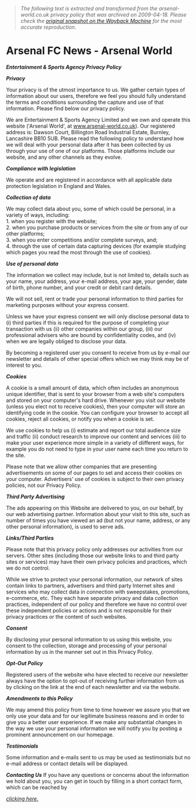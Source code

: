 > *The following text is extracted and transformed from the arsenal-world.co.uk privacy policy that was archived on 2009-04-18. Please check the [original snapshot on the Wayback Machine](https://web.archive.org/web/20090418080209id_/http%3A//www.arsenal-world.co.uk/feedback/loadpriv.asp) for the most accurate reproduction.*

# Arsenal FC News - Arsenal World

**_Entertainment & Sports Agency Privacy Policy_**

**_Privacy_**

Your privacy is of the utmost importance to us. We gather certain types of information about our users, therefore we feel you should fully understand the terms and conditions surrounding the capture and use of that information. Please find below our privacy policy. 

We are Entertainment & Sports Agency Limited and we own and operate this website ('Arsenal World', at www.arsenal-world.co.uk). Our registered address is: Dawson Court, Billington Road Industrial Estate, Burnley, Lancashire BB10 5UB. Please read the following policy to understand how we will deal with your personal data after it has been collected by us through your use of one of our platforms. Those platforms include our website, and any other channels as they evolve. 

**_Compliance with legislation_**

We operate and are registered in accordance with all applicable data protection legislation in England and Wales. 

**_Collection of data_**

We may collect data about you, some of which could be personal, in a variety of ways, including:  
1\. when you register with the website;  
2\. when you purchase products or services from the site or from any of our other platforms;  
3\. when you enter competitions and/or complete surveys, and;  
4\. through the use of certain data capturing devices (for example studying which pages you read the most through the use of cookies). 

**_Use of personal data_**

The information we collect may include, but is not limited to, details such as your name, your address, your e-mail address, your age, your gender, date of birth, phone number, and your credit or debit card details. 

We will not sell, rent or trade your personal information to third parties for marketing purposes without your express consent. 

Unless we have your express consent we will only disclose personal data to (i) third parties if this is required for the purpose of completing your transaction with us (ii) other companies within our group, (iii) our professional advisers who are bound by confidentiality codes, and (iv) when we are legally obliged to disclose your data. 

By becoming a registered user you consent to receive from us by e-mail our newsletter and details of other special offers which we may think may be of interest to you. 

**_Cookies_**

A cookie is a small amount of data, which often includes an anonymous unique identifier, that is sent to your browser from a web site's computers and stored on your computer's hard drive. Whenever you visit our website (unless you elect not to receive cookies), then your computer will store an identifying code in the cookie. You can configure your browser to accept all cookies, reject all cookies, or notify you when a cookie is set. 

We use cookies to help us (i) estimate and report our total audience size and traffic (ii) conduct research to improve our content and services (iii) to make your user experience more simple in a variety of diifferent ways, for example you do not need to type in your user name each time you return to the site. 

Please note that we allow other companies that are presenting advertisements on some of our pages to set and access their cookies on your computer. Advertisers' use of cookies is subject to their own privacy policies, not our Privacy Policy. 

**_Third Party Advertising_**

The ads appearing on this Website are delivered to you, on our behalf, by our web advertising partner. Information about your visit to this site, such as number of times you have viewed an ad (but not your name, address, or any other personal information), is used to serve ads. 

**_Links/Third Parties_**

Please note that this privacy policy only addresses our activities from our servers. Other sites (including those our website links to and third party sites or services) may have their own privacy policies and practices, which we do not control. 

While we strive to protect your personal information, our network of sites contain links to partners, advertisers and third party Internet sites and services who may collect data in connection with sweepstakes, promotions, e-commerce, etc. They each have separate privacy and data collection practices, independent of our policy and therefore we have no control over these independent policies or actions and is not responsible for their privacy practices or the content of such websites. 

**_Consent_**

By disclosing your personal information to us using this website, you consent to the collection, storage and processing of your personal information by us in the manner set out in this Privacy Policy. 

**_Opt-Out Policy_**

Registered users of the website who have elected to receive our newsletter always have the option to opt-out of receiving further information from us by clicking on the link at the end of each newsletter and via the website. 

**_Amendments to this Policy_**

We may amend this policy from time to time however we assure you that we only use your data and for our legitimate business reasons and in order to give you a better user experience. If we make any substantial changes in the way we use your personal information we will notify you by posting a prominent announcement on our homepage. 

**_Testimonials_**

Some information and e-mails sent to us may be used as testimonials but no e-mail address or contact details will be displayed. 

**_Contacting Us_** If you have any questions or concerns about the information we hold about you, you can get in touch by filling in a short contact form, which can be reached by 

[_clicking here_.](http://www.footymad.net/contact.asp)

